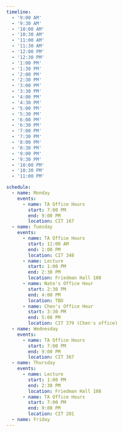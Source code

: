 ```yaml
---
timeline:
  - '9:00 AM'
  - '9:30 AM'
  - '10:00 AM'
  - '10:30 AM'
  - '11:00 AM'
  - '11:30 AM'
  - '12:00 PM'
  - '12:30 PM'
  - '1:00 PM'
  - '1:30 PM'
  - '2:00 PM'
  - '2:30 PM'
  - '3:00 PM'
  - '3:30 PM'
  - '4:00 PM'
  - '4:30 PM'
  - '5:00 PM'
  - '5:30 PM'
  - '6:00 PM'
  - '6:30 PM'
  - '7:00 PM'
  - '7:30 PM'
  - '8:00 PM'
  - '8:30 PM'
  - '9:00 PM'
  - '9:30 PM'
  - '10:00 PM'
  - '10:30 PM'
  - '11:00 PM'

schedule:
  - name: Monday
    events:
      - name: TA Office Hours
        start: 7:00 PM
        end: 9:00 PM
        location: CIT 167
  - name: Tuesday
    events:
      - name: TA Office Hours
        start: 11:00 AM
        end: 1:00 PM
        location: CIT 348
      - name: Lecture
        start: 1:00 PM
        end: 2:30 PM
        location: Friedman Hall 108
      - name: Nate's Office Hour
        start: 2:30 PM
        end: 4:00 PM
        location: TBD
      - name: Chen's Office Hour
        start: 3:30 PM
        end: 5:00 PM
        location: CIT 379 (Chen's office)
  - name: Wednesday
    events:
      - name: TA Office Hours
        start: 7:00 PM
        end: 9:00 PM
        location: CIT 367
  - name: Thursday
    events:
      - name: Lecture
        start: 1:00 PM
        end: 2:30 PM
        location: Friedman Hall 108
      - name: TA Office Hours
        start: 7:00 PM
        end: 9:00 PM
        location: CIT 201
  - name: Friday
---
```

